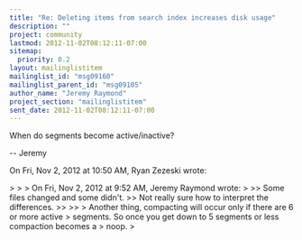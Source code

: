 ```yaml
---
title: "Re: Deleting items from search index increases disk usage"
description: ""
project: community
lastmod: 2012-11-02T08:12:11-07:00
sitemap:
  priority: 0.2
layout: mailinglistitem
mailinglist_id: "msg09160"
mailinglist_parent_id: "msg09105"
author_name: "Jeremy Raymond"
project_section: "mailinglistitem"
sent_date: 2012-11-02T08:12:11-07:00
---
```



When do segments become active/inactive?

--
Jeremy


On Fri, Nov 2, 2012 at 10:50 AM, Ryan Zezeski  wrote:

&gt;
&gt;
&gt; On Fri, Nov 2, 2012 at 9:52 AM, Jeremy Raymond wrote:
&gt;
&gt;&gt; Some files changed and some didn't.
&gt;&gt; Not really sure how to interpret the differences.
&gt;&gt;
&gt;&gt;
&gt; Another thing, compacting will occur only if there are 6 or more active
&gt; segments. So once you get down to 5 segments or less compaction becomes a
&gt; noop.
&gt;
